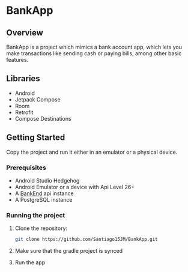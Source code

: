# BankApp

## Overview

BankApp is a project which mimics a bank account app, which lets you make transactions like sending cash or paying bills, among other basic features.

## Libraries

- Android
- Jetpack Compose
- Room
- Retrofit
- Compose Destinations

## Getting Started

Copy the project and run it either in an emulator or a physical device.

### Prerequisites

- Android Studio Hedgehog
- Android Emulator or a device with Api Level 26+
- A [BankEnd](https://github.com/Santiago15JM/BankEnd) api instance
- A PostgreSQL instance

### Running the project

1. Clone the repository:

    ```bash
    git clone https://github.com/Santiago15JM/BankApp.git
    ```

2. Make sure that the gradle project is synced 

3. Run the app
